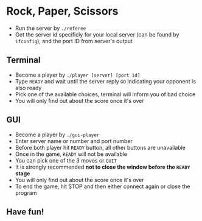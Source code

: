# Rock, Paper, Scissors

* Run the server by `./referee`
* Get the server id specificly for your local server (can be found by `ifconfig`), and the port ID from server's output

## Terminal
* Become a player by `./player [server] [port id]`
* Type `READY` and wait until the server reply `GO` indicating your opponent is also ready
* Pick one of the available choices, terminal will inform you of bad choice
* You will only find out about the score once it's over

## GUI
* Become a player by `./gui-player`
* Enter server name or number and port number
* Before both player hit `READY` button, all other buttons are unavailable
* Once in the game, `READY` will not be available
* You can pick one of the 3 moves or `QUIT`
* It is strongly recommended **not to close the window before the `READY` stage**
* You will only find out about the score once it's over
* To end the game, hit STOP and then either connect again or close the program


## Have fun!
